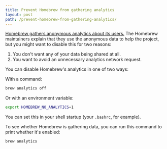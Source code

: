 ```yaml
---
title: Prevent Homebrew from gathering analytics
layout: post
path: /prevent-homebrew-from-gathering-analytics/
---
```


[Homebrew gathers anonymous analytics about its users.](https://github.com/Homebrew/brew/blob/master/docs/Analytics.md) The Homebrew maintainers explain that they use the anonymous data to help the project, but you might want to disable this for two reasons:

1. You don't want any of your data being shared at all.
2. You want to avoid an unnecessary analytics network request.

You can disable Homebrew's analytics in one of two ways:

With a command:

```sh
brew analytics off
```

Or with an environment variable:

```sh
export HOMEBREW_NO_ANALYTICS=1
```

You can set this in your shell startup (your `.bashrc`, for example).

To see whether Homebrew is gathering data, you can run this command to print whether it's enabled:

```sh
brew analytics
```
